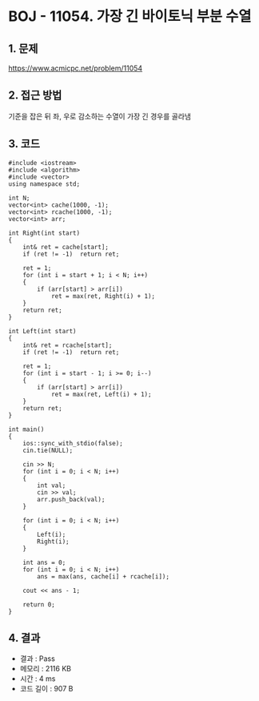 # BOJ - 11054. 가장 긴 바이토닉 부분 수열

## 1. 문제  
https://www.acmicpc.net/problem/11054
## 2. 접근 방법  
기준을 잡은 뒤 좌, 우로 감소하는 수열이 가장 긴 경우를 골라냄
## 3. 코드  
```
#include <iostream>
#include <algorithm>
#include <vector>
using namespace std;

int N;
vector<int> cache(1000, -1);
vector<int> rcache(1000, -1);
vector<int> arr;

int Right(int start)
{
	int& ret = cache[start];
	if (ret != -1)	return ret;

	ret = 1;
	for (int i = start + 1; i < N; i++)
	{
		if (arr[start] > arr[i])
			ret = max(ret, Right(i) + 1);
	}
	return ret;
}

int Left(int start)
{
	int& ret = rcache[start];
	if (ret != -1)	return ret;

	ret = 1;
	for (int i = start - 1; i >= 0; i--)
	{
		if (arr[start] > arr[i])
			ret = max(ret, Left(i) + 1);
	}
	return ret;
}

int main()
{
	ios::sync_with_stdio(false);
	cin.tie(NULL);

	cin >> N;
	for (int i = 0; i < N; i++)
	{
		int val;
		cin >> val;
		arr.push_back(val);
	}

	for (int i = 0; i < N; i++)
	{
		Left(i);
		Right(i);
	}

	int ans = 0;
	for (int i = 0; i < N; i++)
		ans = max(ans, cache[i] + rcache[i]);

	cout << ans - 1;

	return 0;
}
```
## 4. 결과
- 결과 : Pass
- 메모리 : 2116 KB
- 시간 : 4 ms
- 코드 길이 : 907 B